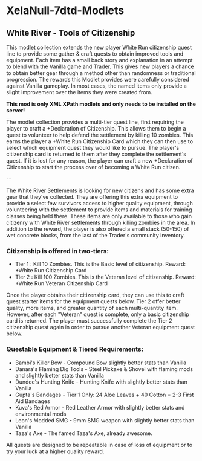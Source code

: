 # XelaNull-7dtd-Modlets

## White River - Tools of Citizenship

This modlet collection extends the new player White Run citizenship quest line to provide some gather & craft quests to obtain improved tools and equipment. Each item has a small back story and explanation in an attempt to blend with the Vanilla game and Trader. This gives new players a chance to obtain better gear through a method other than randomness or traditional progression. The rewards this Modlet provides were carefully considered against Vanilla gameplay. In most cases, the named items only provide a slight improvement over the items they were created from.

**This mod is only XML XPath modlets and only needs to be installed on the server!**

The modlet collection provides a multi-tier quest line, first requiring the player to craft a +Declaration of Citizenship. This allows them to begin a quest to volunteer to help defend the settlement by killing 10 zombies. This earns the player a +White Run Citizenship Card which they can then use to select which equipment quest they would like to pursue. The player's citizenship card is returned to them after they complete the settlement's quest. If it is lost for any reason, the player can craft a new +Declaration of Citizenship to start the process over of becoming a White Run citizen.

--

The White River Settlements is looking for new citizens and has some extra gear that they've collected. They are offering this extra equipment to provide a select few survivors access to higher quality equipment, through volunteering with the settlement to provide items and materials for training classes being held there. These items are only available to those who gain citizenry with White River settlements through killing zombies in the area. In addition to the reward, the player is also offered a small stack (50-150) of wet concrete blocks, from the last of the Trader's community inventory.

### Citizenship is offered in two-tiers:

- Tier 1 : Kill 10 Zombies. This is the Basic level of citizenship. Reward: +White Run Citizenship Card
- Tier 2 : Kill 100 Zombies. This is the Veteran level of citizenship. Reward: +White Run Veteran Citizenship Card

Once the player obtains their citizenship card, they can use this to craft quest starter items for the equipment quests below. Tier 2 offer better quality, more items, and greater quantity of each multi-quantity item. However, after each "Veteran" quest is complete, only a basic citizenship card is returned. The player must successfully complete the Tier 2 citizenship quest again in order to pursue another Veteran equipment quest below.

### Questable Equipment & Tiered Requirements:

- Bambi's Killer Bow - Compound Bow slightly better stats than Vanilla
- Danara's Flaming Dig Tools - Steel Pickaxe & Shovel with flaming mods and slightly better stats than Vanilla
- Dundee's Hunting Knife - Hunting Knife with slightly better stats than Vanilla
- Gupta's Bandages - Tier 1 Only: 24 Aloe Leaves + 40 Cotton = 2-3 First Aid Bandages
- Kuva's Red Armor - Red Leather Armor with slightly better stats and environmental mods
- Leon's Modded SMG - 9mm SMG weapon with slightly better stats than Vanilla
- Taza's Axe - The famed Taza's Axe, already awesome.

All quests are designed to be repeatable in case of loss of equipment or to try your luck at a higher quality reward.
